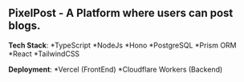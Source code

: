 ## PixelPost - A Platform where users can post blogs.

**Tech Stack**:
    *TypeScript
    *NodeJs
    *Hono
    *PostgreSQL
    *Prism ORM
    *React
    *TailwindCSS

**Deployment**:
    *Vercel (FrontEnd)
    *Cloudflare Workers (Backend)
